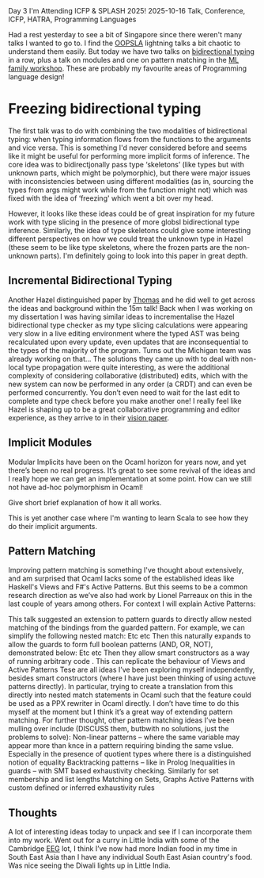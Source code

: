 <post-metadata>
  <post-title>Day 3</post-title>
  <post-series>I'm Attending ICFP & SPLASH 2025!</post-series>
  <post-date>2025-10-16</post-date>
  <post-tags> Talk, Conference, ICFP, HATRA, Programming Languages</post-tags>
</post-metadata>

Had a rest yesterday to see a bit of Singapore since there weren't many talks I wanted to go to. I find the [OOPSLA](https://2025.splashcon.org/track/OOPSLA?) lightning talks a bit chaotic to understand them easily. But today we have two talks on [bidirectional typing]() in a row, plus a talk on modules and one on pattern matching in the [ML family workshop](). These are probably my favourite areas of Programming language design!

# Freezing bidirectional typing
The first talk was to do with combining the two modalities of bidirectional typing: when typing information flows from the functions to the arguments and vice versa. This is something I'd never considered before and seems like it might be useful for performing more implicit forms of inference. The core idea was to bidirectjonally pass type ‘skeletons’ (like types but with unknown parts, which might be polymorphic), but there were major issues with inconsistencies between using different modalities (as in, sourcing the types from args might work while from the function might not) which was fixed with the idea of ‘freezing' which went a bit over my head.

However, it looks like these ideas could be of great inspiration for my future work with type slicing in the presence of more globsl bidirectional type inference. Similarly, the idea of type skeletons could give some interesting different perspectives on how we could treat the unknown type in Hazel (these seem to be like type skeletons, where the frozen parts are the non-unknown parts). I'm definitely going to look into this paper in great depth.

## Incremental Bidirectional Typing
Another Hazel distinguished paper by [Thomas]() and he did well to get across the ideas and background within the 15m talk! 
Back when I was working on my dissertation I was having similar ideas to incrementalise the Hazel bidirectional type checker as my type slicing calculations were appearing very slow in a live editing environment where the typed AST was being recalculated upon every update, even updates that are inconsequential to the types of the majority of the program. Turns out the Michigan team was already working on that...
The solutions they came up with to deal with non-local type propagation were quite interesting, as were the additional complexity of considering collaborative (distributed) edits, which with the new system can now be performed in any order (a CRDT) and can even be performed concurrently. You don’t even need to wait for the last edit to complete and type check before you make another one!
I really feel like Hazel is shaping up to be a great collaborative programming and editor experience, as they arrive to in their [vision paper]().

## Implicit Modules
Modular Implicits have been on the Ocaml horizon for years now, and yet there’s been no real progress. It’s great to see some revival of the ideas and I really hope we can get an implementation at some point. How can we still not have ad-hoc polymorphism in Ocaml!

Give short brief explanation of how it all works.

This is yet another case where I'm wanting to learn Scala to see how they do their implicit arguments.

## Pattern Matching
Improving pattern matching is something I've thought about extensively, and am surprised that Ocaml lacks some of the established ideas like Haskell's Views and F#'s Active Patterns. But this seems to be a common research direction as we’ve also had work by Lionel Parreaux on this in the last couple of years among others. For context I will explain Active Patterns:

This talk suggested an extension to pattern guards to directly allow nested matching of the bindings from the guarded pattern. For example, we can simplify the following nested match:
Etc etc
Then this naturally expands to allow the guards to form full boolean patterns (AND, OR, NOT), demonstrated below:
Etc etc
Then they allow smart constructors as a way of running arbitrary code . This can replicate the behaviour of Views and Active Patterns
Tese are all ideas I’ve been exploring myself independently, besides smart constructors (where I have just been thinking of using actuve patterns directly). In particular, trying to create a translation from this directly into nested match statements in Ocaml such that the feature could be used as a PPX rewriter in Ocaml directly. I don’t have time to do this myself at the moment but I think it’s a great way of extending pattern matching.
For further thought, other pattern matching ideas I’ve been mulling over include (DISCUSS them, butbwith no solutions, just the problems to solve):
Non-linear patterns – where the same variable may appear more than knce in a pattern requiring binding the same vslue. Especially in the presence of quotient types where there is a distinguished notion of equality
Backtracking patterns – like in Prolog
Inequalities in guards – with SMT based exhaustivity checking. Similarly for set membership and list lengths
Matching on Sets, Graphs
Active Patterns with custom defined or inferred exhaustivity rules
## Thoughts
A lot of interesting ideas today to unpack and see if I can incorporate them into my work. 
Went out for a curry in Little India with some of the Cambridge [EEG]() lot, I think I’ve now had more Indian food in my time in South East Asia than I have any individual South East Asian country's food. Was nice seeing the Diwali lights up in Little India.

